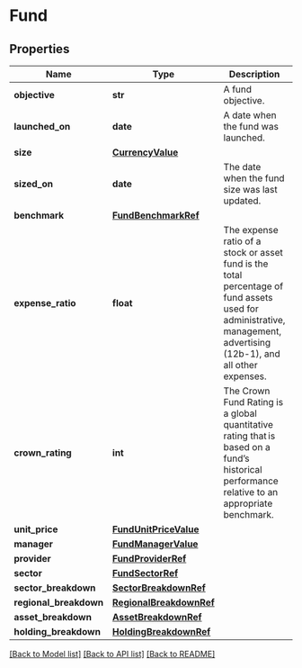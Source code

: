 # Fund

## Properties
Name | Type | Description | Notes
------------ | ------------- | ------------- | -------------
**objective** | **str** | A fund objective. | [optional] 
**launched_on** | **date** | A date when the fund was launched. | [optional] 
**size** | [**CurrencyValue**](CurrencyValue.md) |  | [optional] 
**sized_on** | **date** | The date when the fund size was last updated. | [optional] 
**benchmark** | [**FundBenchmarkRef**](FundBenchmarkRef.md) |  | [optional] 
**expense_ratio** | **float** | The expense ratio of a stock or asset fund is the total percentage of fund assets used for administrative, management, advertising (12b-1), and all other expenses. | [optional] 
**crown_rating** | **int** | The Crown Fund Rating is a global quantitative rating that is based on a fund’s historical performance relative to an appropriate benchmark. | [optional] 
**unit_price** | [**FundUnitPriceValue**](FundUnitPriceValue.md) |  | [optional] 
**manager** | [**FundManagerValue**](FundManagerValue.md) |  | [optional] 
**provider** | [**FundProviderRef**](FundProviderRef.md) |  | [optional] 
**sector** | [**FundSectorRef**](FundSectorRef.md) |  | [optional] 
**sector_breakdown** | [**SectorBreakdownRef**](SectorBreakdownRef.md) |  | [optional] 
**regional_breakdown** | [**RegionalBreakdownRef**](RegionalBreakdownRef.md) |  | [optional] 
**asset_breakdown** | [**AssetBreakdownRef**](AssetBreakdownRef.md) |  | [optional] 
**holding_breakdown** | [**HoldingBreakdownRef**](HoldingBreakdownRef.md) |  | [optional] 

[[Back to Model list]](../README.md#documentation-for-models) [[Back to API list]](../README.md#documentation-for-api-endpoints) [[Back to README]](../README.md)

